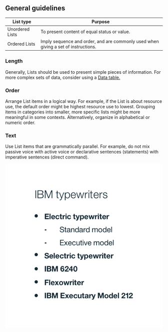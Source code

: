 ## General guidelines
| List type       | Purpose                                                                            |
|-----------------|------------------------------------------------------------------------------------|
| Unordered Lists | To present content of equal status or value.                                       |
| Ordered Lists   | Imply sequence and order, and are commonly used when giving a set of instructions. |

### Length
Generally, Lists should be used to present simple pieces of information. For more complex sets of data, consider using a [Data table.]()

### Order
Arrange List items in a logical way. For example, if the List is about resource use, the default order might be highest resource use to lowest. Grouping items in categories into smaller, more specific lists might be more meaningful in some contexts. Alternatively, organize in alphabetical or numeric order.

### Text
Use List items that are grammatically parallel. For example, do not mix passive voice with active voice or declarative sentences (statements) with imperative sentences (direct command). 

![list example](images/lists-usage-1.png)
